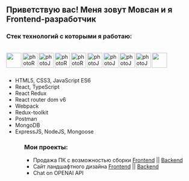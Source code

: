 ## Приветствую вас! Меня зовут Мовсан и я Frontend-разработчик

### Стек технологий с которыми я работаю:

<br/>
<div>
  <img align="left" width=40px src="https://cdn1.iconfinder.com/data/icons/logotypes/32/badge-html-5-256.png" href="https://html.com/" />
 <img align="left" width=40px src="https://cdn1.iconfinder.com/data/icons/logotypes/32/badge-css-3-256.png" alt="photoReact" />
  <img align="left" width=40px src="https://cdn2.iconfinder.com/data/icons/designer-skills/128/code-programming-javascript-software-develop-command-language-256.png" alt="photoJs" />
<img align="left" width=40px src="https://cdn0.iconfinder.com/data/icons/logos-brands-in-colors/128/react-256.png" alt="photoReact" />
  <img align="left" width=40px  src="https://img.icons8.com/color/452/redux.png" alt="photoReact" />
   <img align="left" width=40px src="https://img.icons8.com/dusk/344/webpack.png" alt="photoJs" />
     <img align="left" width=40px src="https://cdn4.iconfinder.com/data/icons/logos-brands-in-colors/3000/figma-logo-256.png" alt="photoJs" />
      <img align="left" width=40px src="https://uxwing.com/wp-content/themes/uxwing/download/brands-and-social-media/postman-icon.svg" alt="photoJs" />
  <img align="left" width=40px src="https://cdn.icon-icons.com/icons2/2415/PNG/512/mongodb_plain_wordmark_logo_icon_146423.png" alt="photoJs" />
  <img align="left" width=40px src="https://cdn.icon-icons.com/icons2/2415/PNG/512/nodejs_original_logo_icon_146411.png" />
</div>

<br/>
<br/>
<br/>

<ul>
  <li>HTML5, CSS3, JavaScript ES6</li>
  <li>React, TypeScript</li>
  <li>React Redux</li>
  <li>React router dom v6</li>
  <li>Webpack</li>
  <li>Redux-toolkit</li>
  <li>Postman</li>
  <li>MongoDB</li>
  <li>ExpressJS, NodeJS, Mongoose</li>
  <ul/>

### Мои проекты:

- Продажа ПК с возможностью сборки <a href="https://github.com/Sanmov13/team-MadePC-Front">Frontend<a/> || <a href="https://github.com/Sanmov13/team-madePC-back">Backend<a/>
- Сайт ландшафтного дизайна <a href="https://github.com/Sanmov13/project-forest-front">Frontend<a/> || <a href="https://github.com/Sanmov13/project-forest-back">Backend<a/>
- Chat on OPENAI API <a href="https://github.com/Sanmov13/CodeX"><a/>
